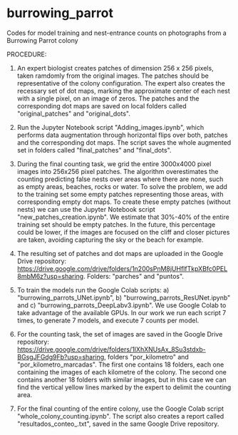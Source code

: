 # burrowing_parrot
Codes for model training and nest-entrance counts on photographs from a Burrowing Parrot colony

PROCEDURE:

1) An expert biologist creates patches of dimension 256 x 256 pixels, taken ramdomly from the original images. The patches should be representative of the colony configuration. The expert also creates the recessary set of dot maps, marking the approximate center of each nest with a single pixel, on an image of zeros. The patches and the corresponding dot maps are saved on local folders called "original_patches" and "original_dots".

2) Run the Jupyter Notebook script "Adding_images.ipynb", which performs data augmentation through horizontal flips over both, patches and the corresponding dot maps. The script saves the whole augmented set in folders called "final_patches" and "final_dots".

3) During the final counting task, we grid the entire 3000x4000 pixel images into 256x256 pixel patches. The algorithm overestimates the counting predicting false nests over areas where there are none, such as empty areas, beaches, rocks or water. To solve the problem, we add to the training set some empty patches representing those areas, with corresponding empty dot maps. To create these empty patches (without nests) we can use the Jupyter Notebook script "new_patches_creation.ipynb". We estimate that 30%-40% of the entire training set should be empty patches. In the future, this percentage could be lower, if the images are focused on the cliff and closer pictures are taken, avoiding capturing the sky or the beach for example.

4) The resulting set of patches and dot maps are uploaded in the Google Drive repository: https://drive.google.com/drive/folders/1n200sPnM8jUHflfTkpXBfc0PEL8mbM6z?usp=sharing. Folders: "parches" and "puntos".

5) To train the models run the Google Colab scripts: a) "burrowing_parrots_UNet.ipynb", b) "burrowing_parrots_ResUNet.ipynb" and c) "burrowing_parrots_DeepLabv3.ipynb". We use Google Colab to take advantage of the available GPUs. In our work we run each script 7 times, to generate 7 models, and execute 7 counts per model.

6) For the counting task, the set of images are saved in the Google Drive repository: https://drive.google.com/drive/folders/1IXhXNUsAx_8Su3stdxb-BGsgJFGdg9Fb?usp=sharing, folders "por_kilometro" and "por_kilometro_marcadas". The first one contains 18 folders, each one containing the images of each kilometre of the colony. The second one contains another 18 folders with similar images, but in this case we can find the vertical yellow lines marked by the expert to delimit the counting area.

7) For the final counting of the entire colony, use the Google Colab script "whole_colony_counting.ipynb". The script also creates a report called "resultados_conteo_<name-of-the-used-model>.txt", saved in the same Google Drive repository.
